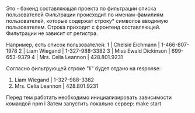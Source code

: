 Это - бэкенд составляющая проекта по фильтрации списка пользователей
Фильтрации происходит по именам-фамилиям пользователей, которые содержат строку* символов вводимую пользователем.
Строка приходит с фронтенд составляющей.
Фильтрации не зависит от регистра.

Например, есть список пользователей:
1 | Chelsie Eichmann | 1-466-807-1978
2 | Liam Wiegand | 1-327-988-3382
3 | Miss Ewald Dickinson | 699-653-9379
4 | Mrs. Celia Leannon | 428.801.9231

Согласно фильтрующей строке "li" будет отдано на response:
1. Liam Wiegand | 1-327-988-3382
2. Mrs. Celia Leannon | 428.801.9231

Перед тем работать необходимо инициализировать зависимости командой
npm i
Затем запустить локально сервер:
make start
